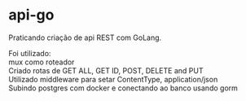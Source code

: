 # api-go

Praticando criação de api REST com GoLang.

Foi utilizado:<br>
mux como roteador<br>
Criado rotas de GET ALL, GET ID, POST, DELETE and PUT<br>
Utilizado middleware para setar ContentType, application/json<br>
Subindo postgres com docker e conectando ao banco usando gorm<br>
